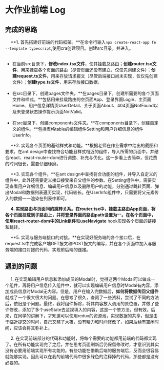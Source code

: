 # 大作业前端 Log

## 完成的思路
 &emsp; **1. 首先搭建好前端的代码框架。**在命令行输入`npx create-react-app fe --template typescript`,使用cra创建项目。创建src目录，并进入。<br>&emsp; &emsp; 
 - 在当前src目录下，**修改index.tsx文件**，使其挂载总路由；**创建router.tsx文件**，用来挂载各个页面的路由（尽管页面还没有建立，仅仅先创建文件）；**创建request.ts文件**，用来存放请求报文（尽管后端接口尚未实现，仅仅先创建文件）；**创建type.ts文件**，用来存放接口数据。<br>&emsp; &emsp; 
 - 在src目录下，创建pages文件夹。**在pages目录下，创建所需要的各个页面文件和样式。**包括用来挂载路由的空页面App、登录界面Login、主页面Home、用户信息详情页UserDetail、关于页面About、404页面NotFound以及未登录状态操作提示页面NotValid。<br>&emsp; &emsp; 
 - 在src目录下，创建components文件夹。**在components目录下，创建自定义的组件。**包括表格table的编辑组件Setting和用户详细信息的组件UserInfo。<br>
  
 &emsp; **2. 实现各个页面的基础样式和功能。**根据老师在作业需求中给出的截图和要求，在ant design中查找符合功能且样式相近的组件，导入所需的页面中，并结合react、react-router-dom进行调整、补充与优化。这一步看上去简单，但花费的时间很长，需要仔细琢磨。<br>

 &emsp; **3. 实现各个组件。**在ant design中查找符合功能的组件，并导入自定义的组件中，此外还需要定义接口接受来自父组件的参数。在Setting组件中，需要实现查看用户详细信息、编辑用户信息以及删除用户的功能，分别通过跳转页面、弹出Modal和数据列表遍历实现，代码较长。在UserInfo组件中，只需要将父元素传入的数据一一渲染在列表中即可。<br>

 &emsp; **4. 实现路由与页面间的跳转关系。**在router.tsx中，挂载主路由App页面，将各个页面挂载到子路由上，并将登录界面的路由path设置为`""`。在各个页面中，使用react-router-dom中的**Link组件**和**useNavigate** hook实现各个页面的链接和跳转。<br>

 &emsp; **5. 实现与服务端接口的对接。**在实现好服务端的各个接口后，在request.ts中完成客户端GET报文和POST报文的编写，并在各个页面中加入与服务端的接口对接的代码，实现前后端的连接。<br>

## 遇到的问题

 &emsp; 1. 在实现编辑用户信息和添加成员的Modal时，觉得这两个Modal可以做成一个组件，再将用户信息传入组件中，就可以实现编辑用户信息时Modal有内容，添加成员信息时Modal无内容。但是，用户在输入完数据后，**如何将数据传回父组件**就成了一个很大很大的问题。在思考了很久，查阅了一些资料，尝试了不同的方法后，依旧是个问题。最终，我将组件拆除，将其内容放入调用的原位置，并做了些许修改，添加了多个useState去监视填入的内容，这是一个笨方法，但有效。后来，在同学的讲解下，才知道可以使用redux的资源池，实现数据的共享，但是由于临近提交的时间，自己又熬了大夜，没有精力和时间修改了，如果后续有空闲时间，应该会将其弥补上。<br>

 &emsp; 2. 在实现前端部分的代码和功能时，将每个需要的功能都用前端的代码都实现了。在所有功能实现完了之后，并在思考页面刷新后仍保留修改时，才意识到其实没有必要用前端实现所有功能的。有些功能在借助后端的服务端后，反而会很容易就能够实现。因此可以在我的前端代码中很多绿色的注释掉的代码，那些都是没有必要的。<br>

   